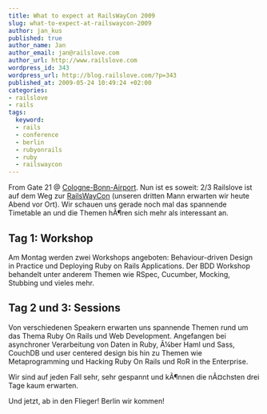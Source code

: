 ```yaml
--- 
title: What to expect at RailsWayCon 2009
slug: what-to-expect-at-railswaycon-2009
author: jan_kus
published: true
author_name: Jan
author_email: jan@railslove.com
author_url: http://www.railslove.com
wordpress_id: 343
wordpress_url: http://blog.railslove.com/?p=343
published_at: 2009-05-24 10:49:24 +02:00
categories: 
- railslove
- rails
tags: 
  keyword: 
  - rails
  - conference
  - berlin
  - rubyonrails
  - ruby
  - railswaycon
---
```

From Gate 21 @ <a href="http://www.koeln-bonn-airport.de/index.php?lang=2">Cologne-Bonn-Airport</a>. Nun ist es soweit: 2/3 Railslove ist auf dem Weg zur <a href="http://it-republik.de/conferences/railswaycon/">RailsWayCon</a> (unseren dritten Mann erwarten wir heute Abend vor Ort). Wir schauen uns gerade noch mal das spannende Timetable an und die Themen h&Atilde;&para;ren sich mehr als interessant an.

<h2>Tag 1: Workshop</h2>
Am Montag werden zwei Workshops angeboten: Behaviour-driven Design in Practice und Deploying Ruby on Rails Applications. Der BDD Workshop behandelt unter anderem Themen wie RSpec, Cucumber, Mocking, Stubbing und vieles mehr.

<h2>Tag 2 und 3: Sessions</h2>
Von verschiedenen Speakern erwarten uns spannende Themen rund um das Thema Ruby On Rails und Web Development. Angefangen bei asynchroner Verarbeitung von Daten in Ruby, &Atilde;&frac14;ber Haml und Sass, CouchDB und user centered design bis hin zu Themen wie Metaprogramming und Hacking Ruby On Rails und RoR in the Enterprise. 

Wir sind auf jeden Fall sehr, sehr gespannt und k&Atilde;&para;nnen die n&Atilde;&curren;chsten drei Tage kaum erwarten.

Und jetzt, ab in den Flieger! Berlin wir kommen!
